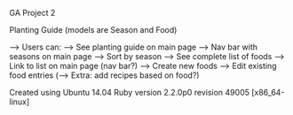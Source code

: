 GA Project 2



Planting Guide (models are Season and Food)

--> Users can:
    --> See planting guide on main page
      --> Nav bar with seasons on main page
    --> Sort by season
    --> See complete list of foods
      --> Link to list on main page (nav bar?)
    --> Create new foods
    --> Edit existing food entries
    (--> Extra: add recipes based on food?)

Created using Ubuntu 14.04
Ruby version 2.2.0p0 revision 49005 [x86_64-linux]
